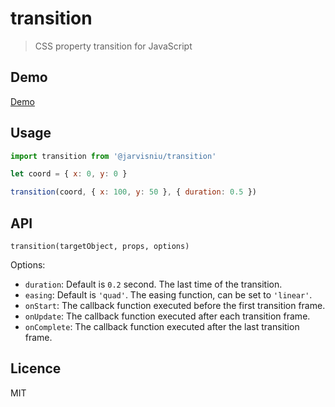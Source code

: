 # transition

> CSS property transition for JavaScript

## Demo

[Demo](https://unpkg.com/@jarvisniu/transition/demo/dist/index.html)

## Usage

```js
import transition from '@jarvisniu/transition'

let coord = { x: 0, y: 0 }

transition(coord, { x: 100, y: 50 }, { duration: 0.5 })
```

## API

`transition(targetObject, props, options)`

Options:

- `duration`: Default is `0.2` second. The last time of the transition.
- `easing`: Default is `'quad'`. The easing function, can be set to `'linear'`.
- `onStart`: The callback function executed before the first transition frame.
- `onUpdate`: The callback function executed after each transition frame.
- `onComplete`: The callback function executed after the last transition frame.

## Licence

MIT
